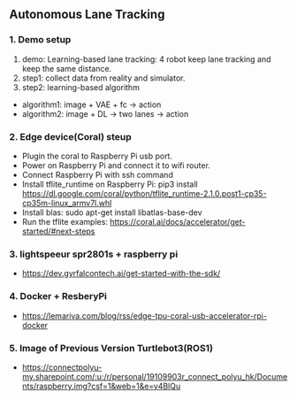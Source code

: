 ## Autonomous Lane Tracking
### 1. Demo setup 
1. demo: Learning-based lane tracking: 4 robot keep lane tracking and keep the same distance.
2. step1: collect data from reality and simulator.
3. step2: learning-based algorithm
* algorithm1: image + VAE + fc -> action
* algorithm2: image + DL -> two lanes -> action
 
### 2. Edge device(Coral) steup
* Plugin the coral to Raspberry Pi usb port.
* Power on Raspberry Pi and connect it to wifi router.
* Connect Raspberry Pi with ssh command
* Install tflite_runtime on Raspberry Pi: pip3 install https://dl.google.com/coral/python/tflite_runtime-2.1.0.post1-cp35-cp35m-linux_armv7l.whl
* Install blas: sudo apt-get install libatlas-base-dev
* Run the tflite examples: https://coral.ai/docs/accelerator/get-started/#next-steps

### 3. lightspeeur spr2801s + raspberry pi
* https://dev.gyrfalcontech.ai/get-started-with-the-sdk/

### 4. Docker + ResberyPi
* https://lemariva.com/blog/rss/edge-tpu-coral-usb-accelerator-rpi-docker

### 5. Image of Previous Version Turtlebot3(ROS1)
* https://connectpolyu-my.sharepoint.com/:u:/r/personal/19109903r_connect_polyu_hk/Documents/raspberry.img?csf=1&web=1&e=v4BlQu
